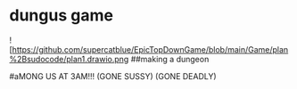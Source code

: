 # dungus game
![https://github.com/supercatblue/EpicTopDownGame/blob/main/Game/plan%2Bsudocode/plan1.drawio.png
##making a dungeon

#aMONG US AT 3AM!!!  (GONE SUSSY) (GONE DEADLY)

